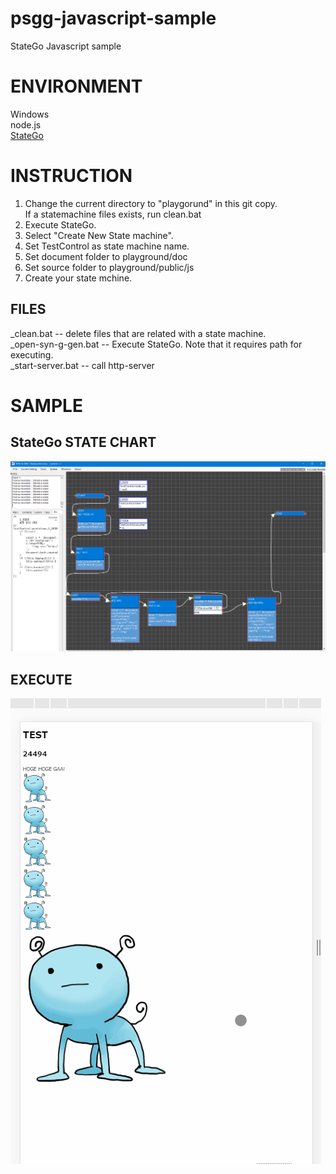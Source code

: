 # psgg-javascript-sample

StateGo Javascript sample

# ENVIRONMENT

Windows  
node.js  
[StateGo](https://statego.programanic.com/index-e.html)

# INSTRUCTION

1. Change the current directory to "playgorund" in this git copy.  
   If a statemachine files exists, run clean.bat
2. Execute StateGo.  
3. Select "Create New State machine".  
4. Set TestControl as state machine name.  
5. Set document folder to playground/doc  
6. Set source folder to playground/public/js  
7. Create your state mchine.

## FILES

_clean.bat -- delete files that are related with a state machine.  
_open-syn-g-gen.bat -- Execute StateGo. Note that it requires path for executing.  
_start-server.bat -- call http-server

# SAMPLE

## StateGo STATE CHART

![](https://raw.githubusercontent.com/NNNIC/psgg-javascript-sample/master/wiki/sample.png)

## EXECUTE

![](https://raw.githubusercontent.com/NNNIC/psgg-javascript-sample/master/wiki/sgg.gif)
